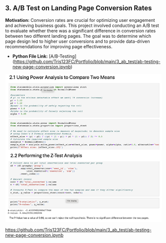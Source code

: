 ## 3. A/B Test on Landing Page Conversion Rates

**Motivation:** Conversion rates are crucial for optimizing user engagement and achieving business goals. 
This project involved conducting an A/B test to evaluate whether there was a significant difference in conversion rates between 
two different landing pages. The goal was to determine which page design led to higher user conversions and to provide data-driven 
recommendations for improving page effectiveness.

- **Python File Link:**
  [A/B-Testing] (https://github.com/Tris123FC/Portfolio/blob/main/3_ab_test/ab-testing-new-page-conversion.ipynb)

![Project Screenshot](images/screenshots.png)

https://github.com/Tris123FC/Portfolio/blob/main/3_ab_test/ab-testing-new-page-conversion.ipynb
